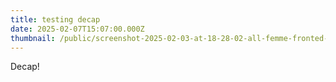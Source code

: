 ```yaml
---
title: testing decap
date: 2025-02-07T15:07:00.000Z
thumbnail: /public/screenshot-2025-02-03-at-18-28-02-all-femme-fronted-allfemmefronted-•-instagram-photos-and-videos.png
---
```

Decap!
